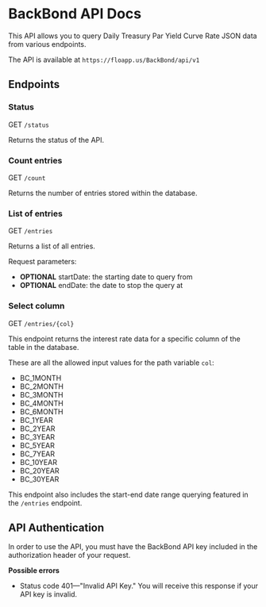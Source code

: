 # BackBond API Docs #

This API allows you to query Daily Treasury Par Yield Curve Rate JSON data from various endpoints.

The API is available at `https://floapp.us/BackBond/api/v1`

## Endpoints ##

### Status ###

GET `/status`

Returns the status of the API.

### Count entries ###

GET `/count`

Returns the number of entries stored within the database.

### List of entries ###

GET `/entries`

Returns a list of all entries.

Request parameters:
* **OPTIONAL** startDate: the starting date to query from
* **OPTIONAL** endDate: the date to stop the query at
 
### Select column ###

GET `/entries/{col}`

This endpoint returns the interest rate data for a specific column of the table in the database.

These are all the allowed input values for the path variable `col`:

* BC_1MONTH
* BC_2MONTH
* BC_3MONTH
* BC_4MONTH
* BC_6MONTH
* BC_1YEAR
* BC_2YEAR
* BC_3YEAR
* BC_5YEAR
* BC_7YEAR
* BC_10YEAR
* BC_20YEAR
* BC_30YEAR

This endpoint also includes the start-end date range querying featured in the `/entries` endpoint.

## API Authentication ##

In order to use the API, you must have the BackBond API key
included in the authorization header of your request.

**Possible errors**

- Status code 401—"Invalid API Key." You will receive this response if your API key is invalid.
